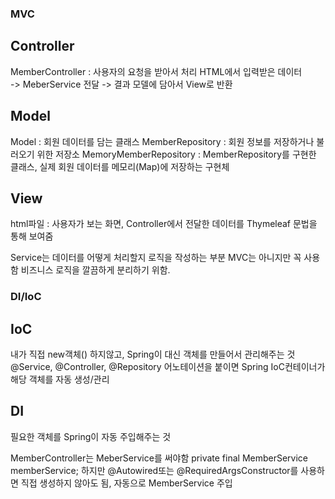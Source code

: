 ### MVC
## Controller 
MemberController : 사용자의 요청을 받아서 처리 
                    HTML에서 입력받은 데이터  
                    -> MeberService 전달
                    -> 결과 모델에 담아서 View로 반환

## Model 
Model : 회원 데이터를 담는 클래스
MemberRepository : 회원 정보를 저장하거나 불러오기 위한 저장소
MemoryMemberRepository : MemberRepository를 구현한 클래스, 실제 회원 데이터를 메모리(Map)에 저장하는 구현체

## View
html파일 : 사용자가 보는 화면, Controller에서 전달한 데이터를 Thymeleaf 문법을 통해 보여줌

Service는 데이터를 어떻게 처리할지 로직을 작성하는 부분 MVC는 아니지만 꼭 사용함
비즈니스 로직을 깔끔하게 분리하기 위함.


### DI/IoC
## IoC
내가 직접 new객체() 하지않고, Spring이 대신 객체를 만들어서 관리해주는 것
@Service, @Controller, @Repository 어노테이션을 붙이면 Spring IoC컨테이너가 해당 객체를 자동 생성/관리


## DI
필요한 객체를 Spring이 자동 주입해주는 것

MemberController는 MeberService를 써야함
private final MemberService memberService;
하지만 @Autowired또는 @RequiredArgsConstructor를 사용하면
직접 생성하지 않아도 됨, 자동으로 MemberService 주입



